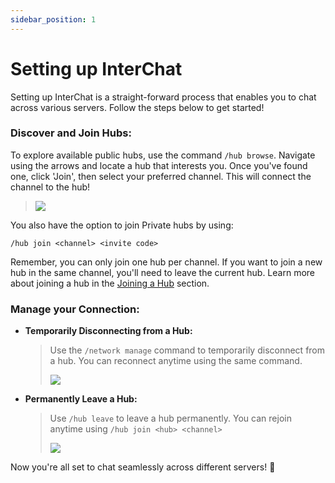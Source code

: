 ```yaml
---
sidebar_position: 1
---
```

# Setting up InterChat
Setting up InterChat is a straight-forward process that enables you to chat across various servers. Follow the steps below to get started!

### Discover and Join Hubs:
To explore available public hubs, use the command `/hub browse`. Navigate using the arrows and locate a hub that interests you. Once you've found one, click 'Join', then select your preferred channel. This will connect the channel to the hub! 

> ![](/img/browse.png)

You also have the option to join Private hubs by using:
```
/hub join <channel> <invite code>
```

Remember, you can only join one hub per channel. If you want to join a new hub in the same channel, you'll need to leave the current hub. Learn more about joining a hub in the [Joining a Hub](./hub/joining.md) section.

### **Manage your Connection:**

- **Temporarily Disconnecting from a Hub:**

  > Use the `/network manage` command to temporarily disconnect from a hub. You can reconnect anytime using the same command. 
  > 
  > ![](/img/network-manage.png)


- **Permanently Leave a Hub:**

  > Use `/hub leave` to leave a hub permanently. You can rejoin anytime using `/hub join <hub> <channel>`
  > 
  > ![](/img/hub-leave.png)


Now you're all set to chat seamlessly across different servers! 🚀